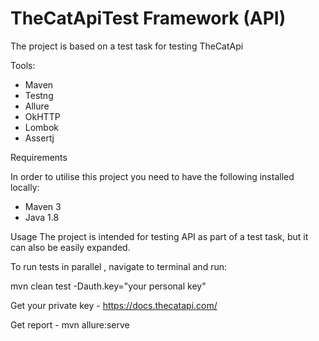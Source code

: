 # TheCatApiTest Framework (API)

The project is based on a test task for testing TheCatApi

Tools:
* Maven
* Testng
* Allure
* OkHTTP
* Lombok
* Assertj

Requirements

In order to utilise this project you need to have the following installed locally:

* Maven 3
* Java 1.8


Usage
The project is intended for testing API as part of a test task, but it can also be easily expanded.

To run tests in parallel , navigate to terminal and run:

mvn clean test -Dauth.key="your personal key" 

Get your private key - https://docs.thecatapi.com/

Get report - mvn allure:serve 


